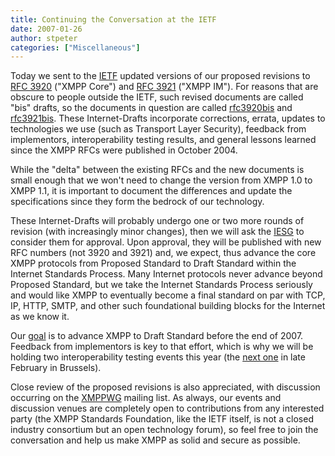 ```yaml
---
title: Continuing the Conversation at the IETF
date: 2007-01-26
author: stpeter
categories: ["Miscellaneous"]
---
```


Today we sent to the [IETF](http://www.ietf.org/) updated versions of our proposed revisions to [RFC 3920](http://www.ietf.org/rfc/rfc3920.txt) ("XMPP Core") and [RFC 3921](http://www.ietf.org/rfc/rfc3921.txt) ("XMPP IM"). For reasons that are obscure to people outside the IETF, such revised documents are called "bis" drafts, so the documents in question are called [rfc3920bis](https://xmpp.org/internet-drafts/draft-saintandre-rfc3920bis-01.html) and [rfc3921bis](https://xmpp.org/internet-drafts/draft-saintandre-rfc3921bis-01.html). These Internet-Drafts incorporate corrections, errata, updates to technologies we use (such as Transport Layer Security), feedback from implementors, interoperability testing results, and general lessons learned since the XMPP RFCs were published in October 2004.

While the "delta" between the existing RFCs and the new documents is small enough that we won't need to change the version from XMPP 1.0 to XMPP 1.1, it is important to document the differences and update the specifications since they form the bedrock of our technology.

These Internet-Drafts will probably undergo one or two more rounds of revision (with increasingly minor changes), then we will ask the [IESG](http://www.ietf.org/iesg/) to consider them for approval. Upon approval, they will be published with new RFC numbers (not 3920 and 3921) and, we expect, thus advance the core XMPP protocols from Proposed Standard to Draft Standard within the Internet Standards Process. Many Internet protocols never advance beyond Proposed Standard, but we take the Internet Standards Process seriously and would like XMPP to eventually become a final standard on par with TCP, IP, HTTP, SMTP, and other such foundational building blocks for the Internet as we know it.

Our [goal](/about/xsf/roadmap) is to advance XMPP to Draft Standard before the end of 2007. Feedback from implementors is key to that effort, which is why we will be holding two interoperability testing events this year (the [next one](http://wiki.jabber.org/index.php/Interop_Event') in late February in Brussels).

Close review of the proposed revisions is also appreciated, with discussion occurring on the [XMPPWG](https://mail.jabber.org/mailman/listinfo/xmppwg/) mailing list. As always, our events and discussion venues are completely open to contributions from any interested party (the XMPP Standards Foundation, like the IETF itself, is not a closed industry consortium but an open technology forum), so feel free to join the conversation and help us make XMPP as solid and secure as possible.
